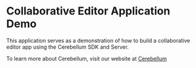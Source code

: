 # Collaborative Editor Application Demo

This application serves as a demonstration of how to build a collaborative editor app using the Cerebellum SDK and Server.

To learn more about Cerebellum, visit our website at [Cerebellum](https://cerebellum-realtime.github.io/)
